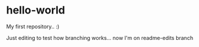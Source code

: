 # hello-world
My first repository.. :)

Just editing to test how branching works... now I'm on readme-edits branch
